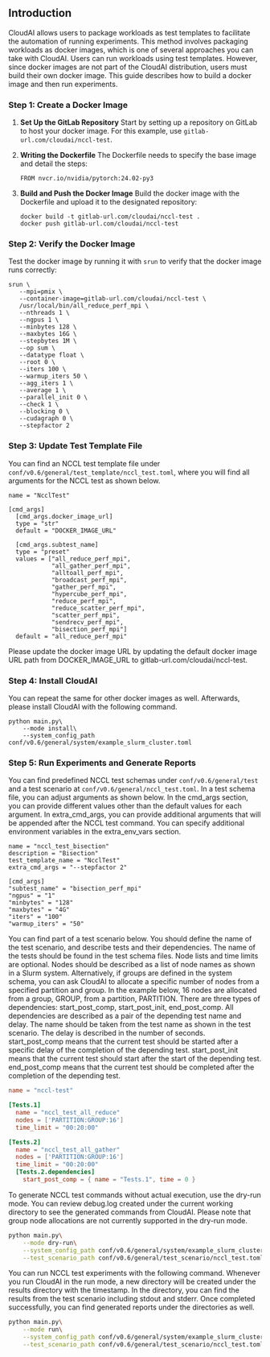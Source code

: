 ## Introduction
CloudAI allows users to package workloads as test templates to facilitate the automation of running experiments. This method involves packaging workloads as docker images, which is one of several approaches you can take with CloudAI. Users can run workloads using test templates. However, since docker images are not part of the CloudAI distribution, users must build their own docker image. This guide describes how to build a docker image and then run experiments.

### Step 1: Create a Docker Image
1. **Set Up the GitLab Repository**
   Start by setting up a repository on GitLab to host your docker image. For this example, use `gitlab-url.com/cloudai/nccl-test`.

2. **Writing the Dockerfile**
   The Dockerfile needs to specify the base image and detail the steps:
   ```
   FROM nvcr.io/nvidia/pytorch:24.02-py3
   ```

3. **Build and Push the Docker Image**
   Build the docker image with the Dockerfile and upload it to the designated repository:
   ```
   docker build -t gitlab-url.com/cloudai/nccl-test .
   docker push gitlab-url.com/cloudai/nccl-test
   ```

### Step 2: Verify the Docker Image
Test the docker image by running it with `srun` to verify that the docker image runs correctly:
   ```
   srun \
      --mpi=pmix \
      --container-image=gitlab-url.com/cloudai/nccl-test \
      /usr/local/bin/all_reduce_perf_mpi \
      --nthreads 1 \
      --ngpus 1 \
      --minbytes 128 \
      --maxbytes 16G \
      --stepbytes 1M \
      --op sum \
      --datatype float \
      --root 0 \
      --iters 100 \
      --warmup_iters 50 \
      --agg_iters 1 \
      --average 1 \
      --parallel_init 0 \
      --check 1 \
      --blocking 0 \
      --cudagraph 0 \
      --stepfactor 2
   ```

### Step 3: Update Test Template File
You can find an NCCL test template file under `conf/v0.6/general/test_template/nccl_test.toml`, where you will find all arguments for the NCCL test as shown below.
```
name = "NcclTest"

[cmd_args]
  [cmd_args.docker_image_url]
  type = "str"
  default = "DOCKER_IMAGE_URL"

  [cmd_args.subtest_name]
  type = "preset"
  values = ["all_reduce_perf_mpi",
            "all_gather_perf_mpi",
            "alltoall_perf_mpi",
            "broadcast_perf_mpi",
            "gather_perf_mpi",
            "hypercube_perf_mpi",
            "reduce_perf_mpi",
            "reduce_scatter_perf_mpi",
            "scatter_perf_mpi",
            "sendrecv_perf_mpi",
            "bisection_perf_mpi"]
  default = "all_reduce_perf_mpi"
```
Please update the docker image URL by updating the default docker image URL path from DOCKER_IMAGE_URL to gitlab-url.com/cloudai/nccl-test.

### Step 4: Install CloudAI
You can repeat the same for other docker images as well. Afterwards, please install CloudAI with the following command.
```
python main.py\
    --mode install\
    --system_config_path conf/v0.6/general/system/example_slurm_cluster.toml
```

### Step 5: Run Experiments and Generate Reports
You can find predefined NCCL test schemas under `conf/v0.6/general/test` and a test scenario at `conf/v0.6/general/nccl_test.toml`. In a test schema file, you can adjust arguments as shown below. In the cmd_args section, you can provide different values other than the default values for each argument. In extra_cmd_args, you can provide additional arguments that will be appended after the NCCL test command. You can specify additional environment variables in the extra_env_vars section.
```
name = "nccl_test_bisection"
description = "Bisection"
test_template_name = "NcclTest"
extra_cmd_args = "--stepfactor 2"

[cmd_args]
"subtest_name" = "bisection_perf_mpi"
"ngpus" = "1"
"minbytes" = "128"
"maxbytes" = "4G"
"iters" = "100"
"warmup_iters" = "50"
```

You can find part of a test scenario below. You should define the name of the test scenario, and describe tests and their dependencies. The name of the tests should be found in the test schema files. Node lists and time limits are optional. Nodes should be described as a list of node names as shown in a Slurm system. Alternatively, if groups are defined in the system schema, you can ask CloudAI to allocate a specific number of nodes from a specified partition and group. In the example below, 16 nodes are allocated from a group, GROUP, from a partition, PARTITION. There are three types of dependencies: start_post_comp, start_post_init, end_post_comp. All dependencies are described as a pair of the depending test name and delay. The name should be taken from the test name as shown in the test scenario. The delay is described in the number of seconds. start_post_comp means that the current test should be started after a specific delay of the completion of the depending test. start_post_init means that the current test should start after the start of the depending test. end_post_comp means that the current test should be completed after the completion of the depending test.
```toml
name = "nccl-test"

[Tests.1]
  name = "nccl_test_all_reduce"
  nodes = ['PARTITION:GROUP:16']
  time_limit = "00:20:00"

[Tests.2]
  name = "nccl_test_all_gather"
  nodes = ['PARTITION:GROUP:16']
  time_limit = "00:20:00"
  [Tests.2.dependencies]
    start_post_comp = { name = "Tests.1", time = 0 }
```

To generate NCCL test commands without actual execution, use the dry-run mode. You can review debug.log created under the current working directory to see the generated commands from CloudAI. Please note that group node allocations are not currently supported in the dry-run mode.
```bash
python main.py\
    --mode dry-run\
    --system_config_path conf/v0.6/general/system/example_slurm_cluster.toml\
    --test_scenario_path conf/v0.6/general/test_scenario/nccl_test.toml
```

You can run NCCL test experiments with the following command. Whenever you run CloudAI in the run mode, a new directory will be created under the results directory with the timestamp. In the directory, you can find the results from the test scenario including stdout and stderr. Once completed successfully, you can find generated reports under the directories as well.
```bash
python main.py\
    --mode run\
    --system_config_path conf/v0.6/general/system/example_slurm_cluster.toml\
    --test_scenario_path conf/v0.6/general/test_scenario/nccl_test.toml
```
